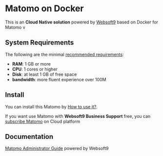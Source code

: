# Matomo on Docker  

This is an **Cloud Native solution** powered by [Websoft9](https://www.websoft9.com) based on Docker for Matomo v

## System Requirements

The following are the minimal [recommended requirements](https://matomo.org/faq/on-premise/installing-matomo/):

* **RAM**: 1 GB or more
* **CPU**: 1 cores or higher
* **Disk**: at least 1 GB of free space
* **bandwidth**: more fluent experience over 100M  

## Install

You can install this Matomo by [How to use it?](https://github.com/Websoft9/docker-library#how-to-use-it).   

If you want use Matomo with **Websoft9 Business Support** free, you can [subscribe Matomo](https://www.websoft9.com/apps) on Cloud platform

## Documentation

[Matomo Administrator Guide](https://support.websoft9.com/docs/matomo) powered by Websoft9
